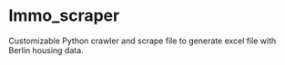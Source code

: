 # Immo_scraper
Customizable Python crawler and scrape file to generate excel file with Berlin housing data.
